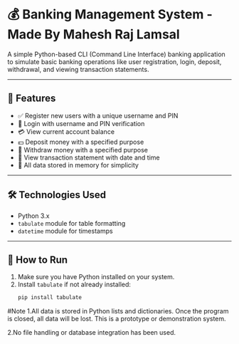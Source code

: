 # 💰 Banking Management System - Made By Mahesh Raj Lamsal

A simple Python-based CLI (Command Line Interface) banking application to simulate basic banking operations like user registration, login, deposit, withdrawal, and viewing transaction statements.

---

## 📌 Features

- ✅ Register new users with a unique username and PIN
- 🔐 Login with username and PIN verification
- 💳 View current account balance
- 💵 Deposit money with a specified purpose
- 💸 Withdraw money with a specified purpose
- 📄 View transaction statement with date and time
- 🧾 All data stored in memory for simplicity

---

## 🛠️ Technologies Used

- Python 3.x
- `tabulate` module for table formatting
- `datetime` module for timestamps

---

## 🚀 How to Run

1. Make sure you have Python installed on your system.
2. Install `tabulate` if not already installed:
   ```bash
   pip install tabulate

#Note
1.All data is stored in Python lists and dictionaries. Once the program is closed, all data will be lost. This is a prototype or demonstration system.

2.No file handling or database integration has been used.
